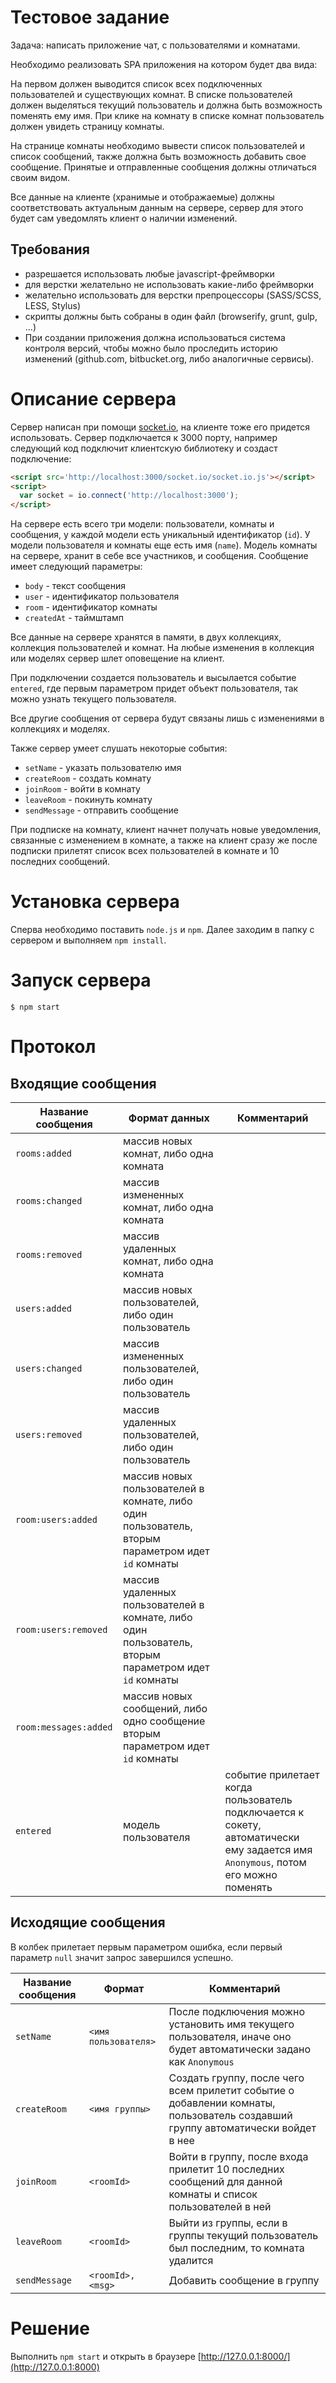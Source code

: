 # Тестовое задание

Задача: написать приложение чат, с пользователями и комнатами.

Необходимо реализовать SPA приложения на котором будет два вида:

На первом должен выводится список всех подключенных пользователей и существующих комнат. В списке пользователей должен выделяться текущий пользователь и должна быть возможность поменять ему имя. При клике на комнату в списке комнат пользователь должен увидеть страницу комнаты.

На странице комнаты необходимо вывести список пользователей и список сообщений, также должна быть возможность добавить свое сообщение. Принятые и отправленные сообщения должны отличаться своим видом.

Все данные на клиенте (хранимые и отображаемые) должны соответствовать актуальным данным на сервере, сервер для этого будет сам уведомлять клиент о наличии изменений.


## Требования

* разрешается использовать любые javascript-фреймворки
* для верстки желательно не использовать какие-либо фреймворки
* желательно использовать для верстки препроцессоры (SASS/SCSS, LESS, Stylus)
* скрипты должны быть собраны в один файл (browserify, grunt, gulp, ...)
* При создании приложения должна использоваться система контроля версий, чтобы можно было проследить историю изменений (github.com, bitbucket.org, либо аналогичные сервисы).


# Описание сервера

Сервер написан при помощи [socket.io](http://socket.io/), на клиенте тоже его придется использовать. Сервер подключается к 3000 порту, например следующий код подключит клиентскую библиотеку и создаст подключение:

```html
<script src='http://localhost:3000/socket.io/socket.io.js'></script>
<script>
  var socket = io.connect('http://localhost:3000');
</script>
```

На сервере есть всего три модели: пользователи, комнаты и сообщения, у каждой модели есть уникальный идентификатор (`id`). У модели пользователя и комнаты еще есть имя (`name`). Модель комнаты на сервере, хранит в себе все участников, и сообщения. Сообщение имеет следующий параметры:

* `body` - текст сообщения
* `user` - идентификатор пользователя
* `room` - идентификатор комнаты
* `createdAt` - таймштамп

Все данные на сервере хранятся в памяти, в двух коллекциях, коллекция пользователей и комнат. На любые изменения в коллекция или моделях сервер шлет оповещение на клиент.

При подключении создается пользователь и высылается событие `entered`, где первым параметром придет объект пользователя, так можно узнать текущего пользователя.

Все другие сообщения от сервера будут связаны лишь с изменениями в коллекциях и моделях.

Также сервер умеет слушать некоторые события:

  * `setName` - указать пользователю имя
  * `createRoom` - создать комнату
  * `joinRoom` - войти в комнату
  * `leaveRoom` - покинуть комнату
  * `sendMessage` - отправить сообщение

При подписке на комнату, клиент начнет получать новые уведомления, связанные с изменением в комнате, а также на клиент сразу же после подписки прилетят список всех пользователей в комнате и 10 последних сообщений.


# Установка сервера

Сперва необходимо поставить `node.js` и `npm`. Далее заходим в папку с сервером и выполняем `npm install`.


# Запуск сервера

    $ npm start


# Протокол

## Входящие сообщения

Название сообщения | Формат данных | Комментарий
-------------------|---------------|------------
`rooms:added`   | массив новых комнат, либо одна комната |
`rooms:changed` | массив измененных комнат, либо одна комната |
`rooms:removed` | массив удаленных комнат, либо одна комната |
`users:added`   | массив новых пользователей, либо один пользователь |
`users:changed` | массив измененных пользователей, либо один пользователь |
`users:removed` | массив удаленных пользователей, либо один пользователь |
`room:users:added`   | массив новых пользователей в комнате, либо один пользователь, вторым параметром идет `id` комнаты |
`room:users:removed` | массив удаленных пользователей в комнате, либо один пользователь, вторым параметром идет `id` комнаты |
`room:messages:added`   | массив новых сообщений, либо одно сообщение вторым параметром идет `id` комнаты |
`entered` | модель пользователя | событие прилетает когда пользователь подключается к сокету, автоматически ему задается имя `Anonymous`, потом его можно поменять

## Исходящие сообщения

В колбек прилетает первым параметром ошибка, если первый параметр `null` значит запрос завершился успешно.

Название сообщения | Формат | Комментарий
-------------------|--------|------------
`setName` | `<имя пользователя>` | После подключения можно установить имя текущего пользователя, иначе оно будет автоматически задано как `Anonymous`
`createRoom` | `<имя группы>` | Создать группу, после чего всем прилетит событие о добавлении комнаты, пользователь создавший группу автоматически войдет в нее
`joinRoom` | `<roomId>` | Войти в группу, после входа прилетит 10 последних сообщений для данной комнаты и список пользователей в ней
`leaveRoom` | `<roomId>` | Выйти из группы, если в группы текущий пользователь был последним, то комната удалится
`sendMessage` | `<roomId>, <msg>` | Добавить сообщение в группу

# Решение

Выполнить `npm start` и открыть в браузере [http://127.0.0.1:8000/](http://127.0.0.1:8000)
